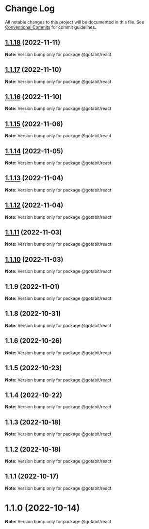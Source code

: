# Change Log

All notable changes to this project will be documented in this file.
See [Conventional Commits](https://conventionalcommits.org) for commit guidelines.

## [1.1.18](https://github.com/gotabit/sdk-ts/compare/@gotabit/react@1.1.17...@gotabit/react@1.1.18) (2022-11-11)

**Note:** Version bump only for package @gotabit/react

## [1.1.17](https://github.com/gotabit/sdk-ts/compare/@gotabit/react@1.1.16...@gotabit/react@1.1.17) (2022-11-10)

**Note:** Version bump only for package @gotabit/react

## [1.1.16](https://github.com/gotabit/sdk-ts/compare/@gotabit/react@1.1.15...@gotabit/react@1.1.16) (2022-11-10)

**Note:** Version bump only for package @gotabit/react

## [1.1.15](https://github.com/gotabit/sdk-ts/compare/@gotabit/react@1.1.14...@gotabit/react@1.1.15) (2022-11-06)

**Note:** Version bump only for package @gotabit/react

## [1.1.14](https://github.com/gotabit/sdk-ts/compare/@gotabit/react@1.1.13...@gotabit/react@1.1.14) (2022-11-05)

**Note:** Version bump only for package @gotabit/react

## [1.1.13](https://github.com/gotabit/sdk-ts/compare/@gotabit/react@1.1.12...@gotabit/react@1.1.13) (2022-11-04)

**Note:** Version bump only for package @gotabit/react

## [1.1.12](https://github.com/gotabit/sdk-ts/compare/@gotabit/react@1.1.11...@gotabit/react@1.1.12) (2022-11-04)

**Note:** Version bump only for package @gotabit/react

## [1.1.11](https://github.com/gotabit/sdk-ts/compare/@gotabit/react@1.1.10...@gotabit/react@1.1.11) (2022-11-03)

**Note:** Version bump only for package @gotabit/react

## [1.1.10](https://github.com/gotabit/sdk-ts/compare/@gotabit/react@1.1.9...@gotabit/react@1.1.10) (2022-11-03)

**Note:** Version bump only for package @gotabit/react

## 1.1.9 (2022-11-01)

**Note:** Version bump only for package @gotabit/react

## 1.1.8 (2022-10-31)

**Note:** Version bump only for package @gotabit/react

## 1.1.6 (2022-10-26)

**Note:** Version bump only for package @gotabit/react

## 1.1.5 (2022-10-23)

**Note:** Version bump only for package @gotabit/react

## 1.1.4 (2022-10-22)

**Note:** Version bump only for package @gotabit/react

## 1.1.3 (2022-10-18)

**Note:** Version bump only for package @gotabit/react

## 1.1.2 (2022-10-18)

**Note:** Version bump only for package @gotabit/react

## 1.1.1 (2022-10-17)

**Note:** Version bump only for package @gotabit/react

# 1.1.0 (2022-10-14)

**Note:** Version bump only for package @gotabit/react
